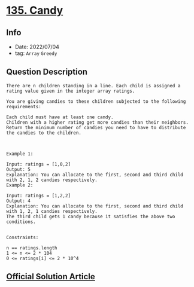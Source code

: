 # [135. Candy](https://leetcode.com/problems/candy/)

## Info

- Date: 2022/07/04
- tag: `Array` `Greedy`

## Question Description

```
There are n children standing in a line. Each child is assigned a rating value given in the integer array ratings.

You are giving candies to these children subjected to the following requirements:

Each child must have at least one candy.
Children with a higher rating get more candies than their neighbors.
Return the minimum number of candies you need to have to distribute the candies to the children.



Example 1:

Input: ratings = [1,0,2]
Output: 5
Explanation: You can allocate to the first, second and third child with 2, 1, 2 candies respectively.
Example 2:

Input: ratings = [1,2,2]
Output: 4
Explanation: You can allocate to the first, second and third child with 1, 2, 1 candies respectively.
The third child gets 1 candy because it satisfies the above two conditions.


Constraints:

n == ratings.length
1 <= n <= 2 * 104
0 <= ratings[i] <= 2 * 10^4
```

## [Official Solution Article](https://leetcode.com/problems/candy/solution/)
